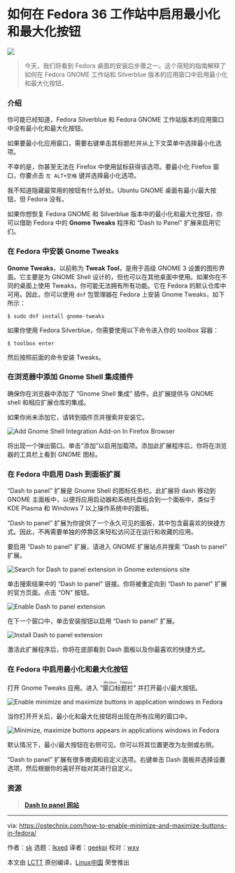 [#]: subject: "How To Enable Minimize And Maximize Buttons In Fedora 36 Workstation"
[#]: via: "https://ostechnix.com/how-to-enable-minimize-and-maximize-buttons-in-fedora/"
[#]: author: "sk https://ostechnix.com/author/sk/"
[#]: collector: "lkxed"
[#]: translator: "geekpi"
[#]: reviewer: "wxy"
[#]: publisher: "wxy"
[#]: url: "https://linux.cn/article-14624-1.html"

如何在 Fedora 36 工作站中启用最小化和最大化按钮
======

![](https://img.linux.net.cn/data/attachment/album/202205/22/151018fjxtiidtrztri0rr.jpg)

> 今天，我们将看到 Fedora 桌面的安装后步骤之一。这个简短的指南解释了如何在 Fedora GNOME 工作站和 Silverblue 版本的应用窗口中启用最小化和最大化按钮。

### 介绍

你可能已经知道，Fedora Silverblue 和 Fedora GNOME 工作站版本的应用窗口中没有最小化和最大化按钮。

如果要最小化应用窗口，需要右键单击其标题栏并从上下文菜单中选择最小化选项。

不幸的是，你甚至无法在 Firefox 中使用鼠标获得该选项。要最小化 Firefox 窗口，你要点击 `左 ALT+空格` 键并选择最小化选项。

我不知道隐藏最常用的按钮有什么好处。Ubuntu GNOME 桌面有最小/最大按钮，但 Fedora 没有。

如果你想恢复 Fedora GNOME 和 Silverblue 版本中的最小化和最大化按钮，你可以借助 Fedora 中的 **Gnome Tweaks** 程序和 “Dash to Panel” 扩展来启用它们。

### 在 Fedora 中安装 Gnome Tweaks

**Gnome Tweaks**，以前称为 **Tweak Tool**，是用于高级 GNOME 3 设置的图形界面。它主要是为 GNOME Shell 设计的，但也可以在其他桌面中使用。如果你在不同的桌面上使用 Tweaks，你可能无法拥有所有功能。它在 Fedora 的默认仓库中可用。因此，你可以使用 `dnf` 包管理器在 Fedora 上安装 Gnome Tweaks，如下所示：

```
$ sudo dnf install gnome-tweaks
```

如果你使用 Fedora Silverblue，你需要使用以下命令进入你的 toolbox 容器：

```
$ toolbox enter
```

然后按照前面的命令安装 Tweaks。

### 在浏览器中添加 Gnome Shell 集成插件

确保你在浏览器中添加了 “Gnome Shell 集成” 插件。此扩展提供与 GNOME shell 和相应扩展仓库的集成。

如果你尚未添加它，请转到插件页并搜索并安装它。

![Add Gnome Shell Integration Add-on In Firefox Browser][1]

将出现一个弹出窗口。单击“添加”以启用加载项。添加此扩展程序后，你将在浏览器的工具栏上看到 GNOME 图标。

### 在 Fedora 中启用 Dash 到面板扩展

“Dash to panel” 扩展是 Gnome Shell 的图标任务栏。此扩展将 dash 移动到 GNOME 主面板中，以便将应用启动器和系统托盘组合到一个面板中，类似于 KDE Plasma 和 Windows 7 以上操作系统中的面板。

“Dash to panel” 扩展为你提供了一个永久可见的面板，其中包含最喜欢的快捷方式。因此，不再需要单独的停靠区来轻松访问正在运行和收藏的应用。

要启用 “Dash to panel” 扩展，请进入 GNOME 扩展站点并搜索 “Dash to panel” 扩展。

![Search for Dash to panel extension in Gnome extensions site][2]

单击搜索结果中的 “Dash to panel” 链接。你将被重定向到 “Dash to panel” 扩展的官方页面。点击 “ON” 按钮。

![Enable Dash to panel extension][3]

在下一个窗口中，单击安装按钮以启用 “Dash to panel” 扩展。

![Install Dash to panel extension][4]

激活此扩展程序后，你将在底部看到 Dash 面板以及你最喜欢的快捷方式。

### 在 Fedora 中启用最小化和最大化按钮

打开 Gnome Tweaks 应用。进入 “<ruby>窗口标题栏<rt>Windows Titlebars</rt></ruby>” 并打开最小/最大按钮。

![Enable minimize and maximize buttons in application windows in Fedora][5]

当你打开开关后，最小化和最大化按钮将出现在所有应用的窗口中。

![Minimize, maximize buttons appears in applications windows in Fedora][6]

默认情况下，最小/最大按钮在右侧可见。你可以将其位置更改为左侧或右侧。

“Dash to panel” 扩展有很多微调和自定义选项。右键单击 Dash 面板并选择设置选项，然后根据你的喜好开始对其进行自定义。

### 资源

> **[Dash to panel 网站][7]**

--------------------------------------------------------------------------------

via: https://ostechnix.com/how-to-enable-minimize-and-maximize-buttons-in-fedora/

作者：[sk][a]
选题：[lkxed][b]
译者：[geekpi](https://github.com/geekpi)
校对：[wxy](https://github.com/wxy)

本文由 [LCTT](https://github.com/LCTT/TranslateProject) 原创编译，[Linux中国](https://linux.cn/) 荣誉推出

[a]: https://ostechnix.com/author/sk/
[b]: https://github.com/lkxed
[1]: https://ostechnix.com/wp-content/uploads/2022/05/Add-Gnome-Shell-Integration-Add-on-In-Firefox-Browser.png
[2]: https://ostechnix.com/wp-content/uploads/2021/01/Search-for-Dash-to-panel-extension-in-Gnome-extensions-site.png
[3]: https://ostechnix.com/wp-content/uploads/2021/01/Enable-Dash-to-panel-extension.png
[4]: https://ostechnix.com/wp-content/uploads/2021/01/Install-Dash-to-panel-extension.png
[5]: https://ostechnix.com/wp-content/uploads/2021/01/Enable-Minimize-And-Maximize-Buttons-In-Application-Windows-In-Fedora.png
[6]: https://ostechnix.com/wp-content/uploads/2021/01/Minimize-maximize-buttons-appears-in-applications-windows-in-Fedora.png
[7]: https://extensions.gnome.org/extension/1160/dash-to-panel/
